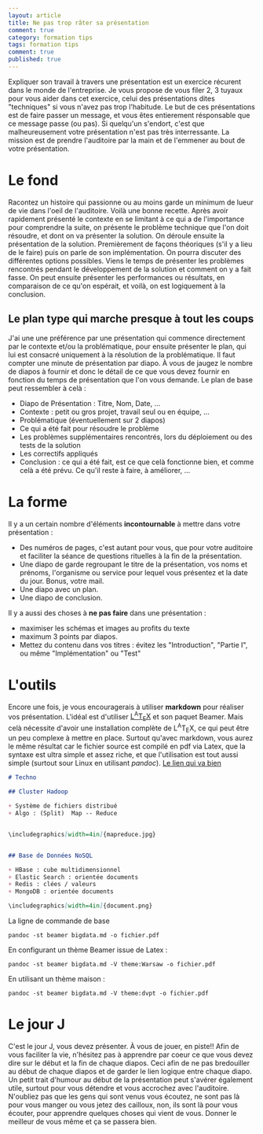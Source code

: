 ```yaml
---
layout: article
title: Ne pas trop râter sa présentation
comment: true
category: formation tips
tags: formation tips
comment: true
published: true
---
```


Expliquer son travail à travers une présentation est un exercice récurent dans le monde de l'entreprise. Je vous propose de vous filer 2, 3 tuyaux pour vous aider dans cet exercice, celui des présentations dites "techniques" si vous n'avez pas trop l'habitude. Le but de ces présentations est de faire passer un message, et vous êtes entierement résponsable que ce message passe (ou pas). Si quelqu'un s'endort, c'est que malheureusement votre présentation n'est pas très interressante. La mission est de prendre l'auditoire par la main et de l'emmener au bout de votre présentation.

# Le fond

Racontez un histoire qui passionne ou au moins garde un minimum de lueur de vie dans l'oeil de l'auditoire. Voilà une bonne recette. Après avoir rapidement présenté le contexte en se limitant à ce qui a de l'importance pour comprendre la suite, on présente le problème technique que l'on doit résoudre, et dont on va présenter la solution. On déroule ensuite la présentation de la solution. Premièrement de façons théoriques (s'il y a lieu de le faire) puis on parle de son implémentation. On pourra discuter des différentes options possibles. Viens le temps de présenter les problèmes rencontrés pendant le développement de la solution et comment on y a fait fasse. On peut ensuite présenter les performances ou résultats, en comparaison de ce qu'on espérait, et voilà, on est logiquement à la conclusion. 

## Le plan type qui marche presque à tout les coups

J'ai une une préférence par une présentation qui commence directement par le contexte et/ou la problématique, pour ensuite présenter le plan, qui lui est consacré uniquement à la résolution de la problématique. Il faut compter une minute de présentation par diapo. À vous de jaugez le nombre de diapos à fournir et donc le détail de ce que vous devez fournir en fonction du temps de présentation que l'on vous demande.
Le plan de base peut ressembler à celà :
+ Diapo de Présentation : Titre, Nom, Date, ...
+ Contexte : petit ou gros projet, travail seul ou en équipe, ...
+ Problématique (éventuellement sur 2 diapos)
+ Ce qui a été fait pour résoudre le problème
+ Les problèmes supplémentaires rencontrés, lors du déploiement ou des tests de la solution
+ Les correctifs appliqués
+ Conclusion : ce qui a été fait, est ce que celà fonctionne bien, et comme celà a été prévu. Ce qu'il reste à faire, à améliorer, ...

# La forme

Il y a un certain nombre d'éléments **incontournable** à mettre dans votre présentation : 

+ Des numéros de pages, c'est autant pour vous, que pour votre auditoire et faciliter la séance de questions rituelles à la fin de la présentation.
+ Une diapo de garde regroupant le titre de la présentation, vos noms et prénoms, l'organisme ou service pour lequel vous présentez et la date du jour. Bonus, votre mail.
+ Une diapo avec un plan.
+ Une diapo de conclusion.

Il y a aussi des choses à **ne pas faire** dans une présentation :
+ maximiser les schémas et images au profits du texte
+ maximum 3 points par diapos.
+ Mettez du contenu dans vos titres : évitez les "Introduction", "Partie I", ou même "Implémentation" ou "Test"

# L'outils

Encore une fois, je vous encouragerais à utiliser **markdown** pour réaliser vos présentation. L'idéal est d'utiliser [L<sup>A</sup>T<sub>E</sub>X](https://fr.wikibooks.org/wiki/LaTeX) et son paquet Beamer. Mais celà nécessite d'avoir une installation complète de L<sup>A</sup>T<sub>E</sub>X, ce qui peut être un peu complexe à mettre en place. Surtout qu'avec markdown, vous aurez le même résultat car le fichier source est compilé en pdf via Latex, que la syntaxe est ultra simple et assez riche, et que l'utilisation est tout aussi simple (surtout sour Linux en utilisant *pandoc*). 
[Le lien qui va bien](https://pandoc.org/MANUAL.html#structuring-the-slide-show)
```markdown
# Techno

## Cluster Hadoop

+ Système de fichiers distribué
+ Algo : (Split)  Map -- Reduce


\includegraphics[width=4in]{mapreduce.jpg}


## Base de Données NoSQL

+ HBase : cube multidimensionnel
+ Elastic Search : orientée documents
+ Redis : clées / valeurs
+ MongoDB : orientée documents

\includegraphics[width=4in]{document.png}


```
La ligne de commande de base
```
pandoc -st beamer bigdata.md -o fichier.pdf
```
En configurant un thème Beamer issue de Latex : 
```
pandoc -st beamer bigdata.md -V theme:Warsaw -o fichier.pdf
```
En utilisant un thème maison :
```
pandoc -st beamer bigdata.md -V theme:dvpt -o fichier.pdf
```

# Le jour J

C'est le jour J, vous devez présenter. À vous de jouer, en piste!! Afin de vous faciliter la vie, n'hésitez pas à apprendre par coeur ce que vous devez dire sur le début et la fin de chaque diapos. Ceci afin de ne pas bredouiller au début de chaque diapos et de garder le lien logique entre chaque diapo. Un petit trait d'humour au début de la présentation peut s'avérer également utile, surtout pour vous détendre et vous accrochez avec l'auditoire. N'oubliez pas que les gens qui sont venus vous écoutez, ne sont pas là pour vous manger ou vous jetez des cailloux, non, ils sont là pour vous écouter, pour apprendre quelques choses qui vient de vous. Donner le meilleur de vous même et ça se passera bien.

